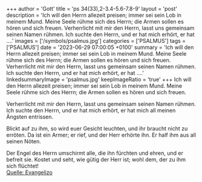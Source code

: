 +++
author = 'Gott'
title = 'ps 34(33),2-3.4-5.6-7.8-9'
layout = 'post'
description = 'Ich will den Herrn allezeit preisen; immer sei sein Lob in meinem Mund. Meine Seele rühme sich des Herrn; die Armen sollen es hören und sich freuen.  Verherrlicht mit mir den Herrn, lasst uns gemeinsam seinen Namen rühmen. Ich suchte den Herrn, und er hat mich erhört, er hat ....'
images = ['/symbols/psalmus.jpg']
categories = ['PSALMUS']
tags = ['PSALMUS']
date = '2023-06-29 07:00:05 +0100'
summary = 'Ich will den Herrn allezeit preisen; immer sei sein Lob in meinem Mund. Meine Seele rühme sich des Herrn; die Armen sollen es hören und sich freuen.  Verherrlicht mit mir den Herrn, lasst uns gemeinsam seinen Namen rühmen. Ich suchte den Herrn, und er hat mich erhört, er hat ....'
linkedsummaryImage = 'psalmus.jpg'
keepImageRatio = 'true'
+++
Ich will den Herrn allezeit preisen;
immer sei sein Lob in meinem Mund.
Meine Seele rühme sich des Herrn;
die Armen sollen es hören und sich freuen.

Verherrlicht mit mir den Herrn,
lasst uns gemeinsam seinen Namen rühmen.
Ich suchte den Herrn, und er hat mich erhört,
er hat mich all meinen Ängsten entrissen.<!--more-->

Blickt auf zu ihm, so wird euer Gesicht leuchten,
und ihr braucht nicht zu erröten.
Da ist ein Armer; er rief, und der Herr erhörte ihn.
Er half ihm aus all seinen Nöten.

Der Engel des Herrn umschirmt alle, die ihn fürchten und ehren,
und er befreit sie.
Kostet und seht, wie gütig der Herr ist;
wohl dem, der zu ihm sich flüchtet!<br> [Quelle: Evangelizo](https://evangeliumtagfuertag.org/DE/gospel)